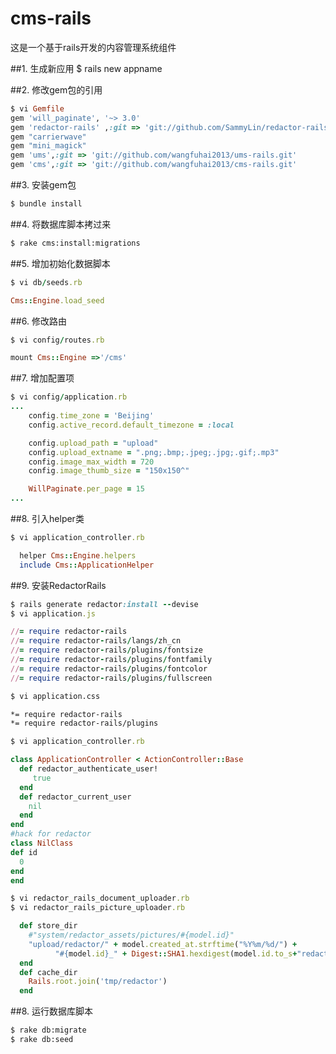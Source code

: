 cms-rails
=========
这是一个基于rails开发的内容管理系统组件

##1. 生成新应用
$ rails new appname 

##2. 修改gem包的引用
```ruby
$ vi Gemfile
gem 'will_paginate', '~> 3.0'
gem 'redactor-rails' ,:git => 'git://github.com/SammyLin/redactor-rails.git'
gem "carrierwave"
gem "mini_magick"
gem 'ums',:git => 'git://github.com/wangfuhai2013/ums-rails.git'
gem 'cms',:git => 'git://github.com/wangfuhai2013/cms-rails.git'
```
##3. 安装gem包 
```sh
$ bundle install
```
##4. 将数据库脚本拷过来
```sh
$ rake cms:install:migrations
```
##5. 增加初始化数据脚本
```ruby
$ vi db/seeds.rb

Cms::Engine.load_seed
```
##6. 修改路由
```ruby
$ vi config/routes.rb

mount Cms::Engine =>'/cms'
```
##7. 增加配置项
```ruby
$ vi config/application.rb
...
    config.time_zone = 'Beijing'
    config.active_record.default_timezone = :local

    config.upload_path = "upload"
    config.upload_extname = ".png;.bmp;.jpeg;.jpg;.gif;.mp3"
    config.image_max_width = 720
    config.image_thumb_size = "150x150^" 

    WillPaginate.per_page = 15
...
```
##8. 引入helper类
```ruby
$ vi application_controller.rb

  helper Cms::Engine.helpers
  include Cms::ApplicationHelper  
```
##9. 安装RedactorRails
```ruby
$ rails generate redactor:install --devise
$ vi application.js

//= require redactor-rails
//= require redactor-rails/langs/zh_cn
//= require redactor-rails/plugins/fontsize
//= require redactor-rails/plugins/fontfamily
//= require redactor-rails/plugins/fontcolor
//= require redactor-rails/plugins/fullscreen
```
```sh
$ vi application.css

*= require redactor-rails
*= require redactor-rails/plugins
```
```ruby
$ vi application_controller.rb

class ApplicationController < ActionController::Base
  def redactor_authenticate_user!
     true
  end
  def redactor_current_user
    nil
  end  
end
#hack for redactor
class NilClass
def id
  0
end
end
```
```ruby
$ vi redactor_rails_document_uploader.rb
$ vi redactor_rails_picture_uploader.rb

  def store_dir
    #"system/redactor_assets/pictures/#{model.id}"
    "upload/redactor/" + model.created_at.strftime("%Y%m/%d/") + 
          "#{model.id}_" + Digest::SHA1.hexdigest(model.id.to_s+"redactor")[0,6].to_s
  end
  def cache_dir
    Rails.root.join('tmp/redactor')
  end
```
##8. 运行数据库脚本
```sh
$ rake db:migrate
$ rake db:seed
```